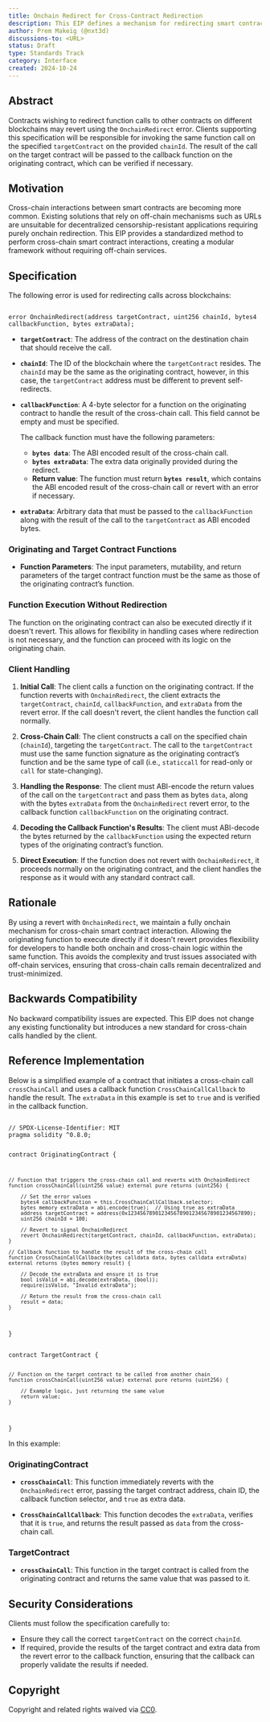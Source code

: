 ```yaml
---
title: Onchain Redirect for Cross-Contract Redirection
description: This EIP defines a mechanism for redirecting smart contract calls to contracts on different blockchains using an onchain revert.
author: Prem Makeig (@nxt3d)
discussions-to: <URL>
status: Draft
type: Standards Track
category: Interface
created: 2024-10-24
---
```


## Abstract

Contracts wishing to redirect function calls to other contracts on different blockchains may revert using the   `OnchainRedirect` error. Clients supporting this specification will be responsible for invoking the same function call on the specified `targetContract` on the provided `chainId`. The result of the call on the target contract will be passed to the callback function on the originating contract, which can be verified if necessary.

## Motivation

Cross-chain interactions between smart contracts are becoming more common. Existing solutions that rely on off-chain mechanisms such as URLs are unsuitable for decentralized censorship-resistant applications requiring purely onchain redirection. This EIP provides a standardized method to perform cross-chain smart contract interactions, creating a modular framework without requiring off-chain services.

## Specification

The following error is used for redirecting calls across blockchains:

<code>
error OnchainRedirect(address targetContract, uint256 chainId, bytes4 callbackFunction, bytes extraData);
</code>

- **`targetContract`**: The address of the contract on the destination chain that should receive the call.

- **`chainId`**: The ID of the blockchain where the `targetContract` resides. The `chainId` may be the same as the originating contract, however, in this case, the `targetContract` address must be different to prevent self-redirects.  

- **`callbackFunction`**: A 4-byte selector for a function on the originating contract to handle the result of the cross-chain call. This field cannot be empty and must be specified.

  The callback function must have the following parameters:
  - **`bytes data`**: The ABI encoded result of the cross-chain call.
  - **`bytes extraData`**: The extra data originally provided during the redirect.
  - **Return value**: The function must return **`bytes result`**, which contains the ABI encoded result of the cross-chain call or revert with an error if necessary.

- **`extraData`**: Arbitrary data that must be passed to the `callbackFunction` along with the result of the call to the `targetContract` as ABI encoded bytes.

### Originating and Target Contract Functions

- **Function Parameters**: The input parameters, mutability, and return parameters of the target contract function must be the same as those of the originating contract’s function.

### Function Execution Without Redirection

The function on the originating contract can also be executed directly if it doesn't revert. This allows for flexibility in handling cases where redirection is not necessary, and the function can proceed with its logic on the originating chain.

### Client Handling

1. **Initial Call**: The client calls a function on the originating contract. If the function reverts with `OnchainRedirect`, the client extracts the `targetContract`, `chainId`, `callbackFunction`, and `extraData` from the revert error. If the call doesn't revert, the client handles the function call normally. 
2. **Cross-Chain Call**: The client constructs a call on the specified chain (`chainId`), targeting the `targetContract`. The call to the `targetContract` must use the same function signature as the originating contract’s function and be the same type of call (i.e., `staticcall` for read-only or `call` for state-changing).
3. **Handling the Response**: The client must ABI-encode the return values of the call on the `targetContract` and pass them as bytes `data`, along with the bytes `extraData` from the `OnchainRedirect` revert error, to the callback function `callbackFunction` on the originating contract.

4. **Decoding the Callback Function's Results**: The client must ABI-decode the bytes returned by the `callbackFunction` using the expected return types of the originating contract’s function.

5. **Direct Execution**: If the function does not revert with `OnchainRedirect`, it proceeds normally on the originating contract, and the client handles the response as it would with any standard contract call.

## Rationale

By using a revert with `OnchainRedirect`, we maintain a fully onchain mechanism for cross-chain smart contract interaction. Allowing the originating function to execute directly if it doesn't revert provides flexibility for developers to handle both onchain and cross-chain logic within the same function. This avoids the complexity and trust issues associated with off-chain services, ensuring that cross-chain calls remain decentralized and trust-minimized.

## Backwards Compatibility

No backward compatibility issues are expected. This EIP does not change any existing functionality but introduces a new standard for cross-chain calls handled by the client.

## Reference Implementation

Below is a simplified example of a contract that initiates a cross-chain call `crossChainCall` and uses a callback function `CrossChainCallCallback` to handle the result. The `extraData` in this example is set to `true` and is verified in the callback function.

<code>
// SPDX-License-Identifier: MIT
pragma solidity ^0.8.0;

contract OriginatingContract {

    // Function that triggers the cross-chain call and reverts with OnchainRedirect
    function crossChainCall(uint256 value) external pure returns (uint256) {

        // Set the error values
        bytes4 callbackFunction = this.CrossChainCallCallback.selector;
        bytes memory extraData = abi.encode(true);  // Using true as extraData
        address targetContract = address(0x1234567890123456789012345678901234567890);
        uint256 chainId = 100;

        // Revert to signal OnchainRedirect
        revert OnchainRedirect(targetContract, chainId, callbackFunction, extraData);
    }

    // Callback function to handle the result of the cross-chain call
    function CrossChainCallCallback(bytes calldata data, bytes calldata extraData) external returns (bytes memory result) {

        // Decode the extraData and ensure it is true
        bool isValid = abi.decode(extraData, (bool));
        require(isValid, "Invalid extraData");

        // Return the result from the cross-chain call
        result = data;
    }
}
</code>

<code>
contract TargetContract {

    // Function on the target contract to be called from another chain
    function crossChainCall(uint256 value) external pure returns (uint256) {

        // Example logic, just returning the same value
        return value;
    }
}
</code>

In this example:

### OriginatingContract

- **`crossChainCall`**: This function immediately reverts with the `OnchainRedirect` error, passing the target contract address, chain ID, the callback function selector, and `true` as extra data.

- **`CrossChainCallCallback`**: This function decodes the `extraData`, verifies that it is `true`, and returns the result passed as `data` from the cross-chain call.

### TargetContract

- **`crossChainCall`**: This function in the target contract is called from the originating contract and returns the same value that was passed to it.

## Security Considerations

Clients must follow the specification carefully to:

- Ensure they call the correct `targetContract` on the correct `chainId`.
- If required, provide the results of the target contract and extra data from the revert error to the callback function, ensuring that the callback can properly validate the results if needed.

## Copyright

Copyright and related rights waived via [CC0](../LICENSE.md).
